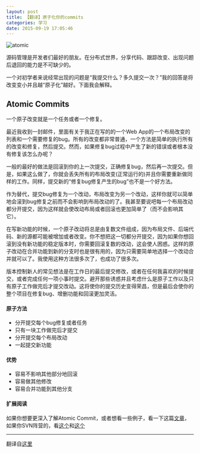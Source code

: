 ```yaml
---
layout: post
title: 【翻译】原子化你的commits
categories: 学习
date: 2015-09-19 17:05:46
---
```


![atomic](http://www.freshconsulting.com/wp-content/uploads/cover-atomic-coding.jpg)

<!-- more -->

源码管理是开发者们最好的朋友。在分布式世界，分享代码、跟踪改变、出现问题后退回的能力是不可缺少的。

一个对初学者来说经常出现的问题是“我提交什么？多久提交一次？”我的回答是将改变变小并且越“原子化”越好。下面我会解释。

## Atomic Commits
一个原子改变就是一个任务或者一个修复。

最近我收到一封邮件，里面有关于我正在写的的一个Web App的一个布局改变的列表和一个需要修复的bug。所有的改变都非常普通，一个方法是简单的执行所有的改变和修复，然后提交。然而，如果修复bug过程中产生了新的错误或者根本没有修复该怎么办呢？

一般的最好的做法是回滚到你的上一次提交，正确修复bug，然后再一次提交。但是，如果这么做了，你就会丢失所有的布局改变(正常运行的)并且你需要重新做同样的工作。同样，提交新的“修复bug修复产生的bug”也不是一个好方法。

作为替代，提交bug修复为一个改动，布局改变为另一个改动，这样你就可以简单地会滚到bug修复之前而不会影响到布局改动的了。我甚至要说吧每一个布局改动都分开提交，因为这样就会使改动布局或者回滚也更加简单了（而不会影响其它）。

在写新功能的时候，一个原子改动将总是由复数文件组成，因为布局文件、后端代码、新的源都可能被增加或者改变。你不想把这一切都分开提交，因为如果你想回滚到没有新功能的稳定版本时，你需要回滚复数的改动，这会使人困惑。这样的原子改动在合并功能到新的分支时也是很有用的，因为只需要简单地选择一个改动合并就可以了。我使用这种方法很多次了，也成功了很多次。

版本控制新人的常见想法是在工作日的最后提交修改，或者在任何我喜欢的时候提交，或者完成任何一项小事时提交。避开那些诱惑并且考虑什么是原子工作以及只有原子工作做完后才提交改动。这将使你的提交历史变得荣昌，但是最后会使你的整个项目在修复bug、增删功能和回滚更加灵活。

#### 原子方法
* 分开提交每个bug修复或者任务
* 只有一块工作做完后才提交
* 分开提交每个布局改动
* 一起提交新功能

#### 优势
* 容易不影响其他部分地回滚
* 容易做其他修改
* 容易合并功能到其他分支

#### 扩展阅读
如果你想要更深入了解Atomic Commit，或者想看一些例子，看一下这篇[文章](https://sandofsky.com/blog/git-workflow.html)，如果你SVN阵营的，看[这个](http://svn.apache.org/repos/asf/subversion/trunk/doc/user/svn-best-practices.html)和[这个](http://svnbook.red-bean.com/en/1.7/svn.branchmerge.commonpatterns.html)

------
翻译自[这里](http://www.freshconsulting.com/atomic-commits/)
